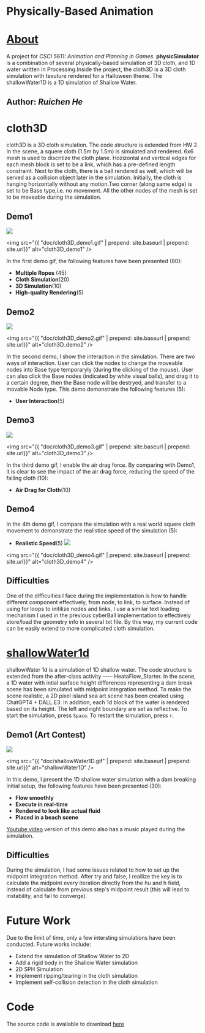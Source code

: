# Physically-Based Animation
# [About](https://ruichenhe.github.io/physicSimulator/)
A project for *CSCI 5611: Animation and Planning in Games*. **physicSimulator** is a combination of several physically-based simulation of 3D cloth, and 1D water written in Processing.Inside the project, the cloth3D is a 3D cloth simulation with texuture rendered for a Halloween theme. The shallowWater1D is a 1D simulation of Shallow Water.
## Author: *Ruichen He*

# cloth3D
cloth3D is a 3D cloth simulation. The code structure is extended from HW 2. In the scene, a squere cloth (1.5m by 1.5m) is simulated and rendered. 6x6 mesh is used to discritize the cloth plane. Hozizontal and vertical edges for each mesh block is set to be a link, which has a pre-defined length constraint. Next to the cloth, there is a ball rendered as well, which will be served as a collision object later in the simulation. Initially, the cloth is hanging horizontally without any motion.Two corner (along same edge) is set to be Base type,i.e. no movement. All the other nodes of the mesh is set to be moveable during the simulation. 
## Demo1
![](https://github.com/RuichenHe/physicSimulator/blob/main/doc/cloth3D_demo1.gif)

<img src="{{ "doc/cloth3D_demo1.gif" | prepend: site.baseurl | prepend: site.url}}" alt="cloth3D_demo1" />

In the first demo gif, the following features have been presented (80):
+ **Multiple Ropes** (45)
+ **Cloth Simulation**(20)
+ **3D Simulation**(10)
+ **High-quality Rendering**(5)
## Demo2
![](https://github.com/RuichenHe/physicSimulator/blob/main/doc/cloth3D_demo2.gif)

<img src="{{ "doc/cloth3D_demo2.gif" | prepend: site.baseurl | prepend: site.url}}" alt="cloth3D_demo2" />

In the second demo, I show the interaction in the simulation. There are two ways of interaction. User can click the nodes to change the moveable nodes into Base type temporaryly (during the clicking of the mouse). User can also click the Base nodes (indicated by white visual balls), and drag it to a certain degree, then the Base node will be destryed, and transfer to a movable Node type. This demo demonstrate the following features (5):
+ **User Interaction**(5)

## Demo3
![](https://github.com/RuichenHe/physicSimulator/blob/main/doc/cloth3D_demo3.gif)

<img src="{{ "doc/cloth3D_demo3.gif" | prepend: site.baseurl | prepend: site.url}}" alt="cloth3D_demo3" />

In the third demo gif, I enable the air drag force. By comparing with Demo1, it is clear to see the impact of the air drag force, reducing the speed of the falling cloth (10):
+ **Air Drag for Cloth**(10)
## Demo4
In the 4th demo gif, I compare the simulation with a real world squere cloth movement to demonstrate the realistice speed of the simulation (5):
+ **Realistic Speed**(5)
![](https://github.com/RuichenHe/physicSimulator/blob/main/doc/cloth3D_demo4.gif)

<img src="{{ "doc/cloth3D_demo4.gif" | prepend: site.baseurl | prepend: site.url}}" alt="cloth3D_demo4" />

## Difficulties
One of the difficulties I face during the implementation is how to handle different component effectively, from node, to link, to surface. Instead of using for loops to initilize nodes and links, I use a similar text loading mechanism I used in the previous cyberBall implementation to effectively store/load the geometry info in several txt file. By this way, my current code can be easily extend to more complicated cloth simulation. 


# [shallowWater1d](https://youtu.be/GQGvUIcUh0k)
shallowWater 1d is a simulation of 1D shallow water. The code structure is extended from the after-class activity ---- HeataFlow_Starter. In the scene, a 1D water with intial surface height differences representing a dam break scene has been simulated with midpoint integration method. To make the scene realistic, a 2D pixel island sea art scene has been created using ChatGPT4 + DALL.E3. In addition, each 1d block of the water is rendered based on its height. The left and right boundary are set as 
reflective. To start the simulation, press `Space`. To restart the simulation, press `r`. 
## Demo1 **(Art Contest)**
![](https://github.com/RuichenHe/physicSimulator/blob/main/doc/shallowWater1D.gif)

<img src="{{ "doc/shallowWater1D.gif" | prepend: site.baseurl | prepend: site.url}}" alt="shallowWater1D" />

In this demo, I present the 1D shallow water simulation with a dam breaking initial setup, the following features have been presented (30):
+ **Flow smoothly**
+ **Execute in real-time**
+ **Rendered to look like actual fluid**
+ **Placed in a beach scene**

  
[Youtube video](https://youtu.be/GQGvUIcUh0k) version of this demo also has a music played during the simulation. 

## Difficulties
During the simulation, I had some issues related to how to set up the midpoint integration method. After try and false, I reallize the key is to calculate the midpoint every iteration directly from the hu and h field, instead of calculate from previous step's midpoint result (this will lead to instability, and fail to converge).

# Future Work

Due to the limit of time, only a few intersting simulations have been conducted. Future works include:
+ Extend the simulation of Shallow Water to 2D
+ Add a rigid body in the Shallow Water simulation
+ 2D SPH Simulation
+ Implement ripping/tearing in the cloth simulation
+ Implement self-collision detection in the cloth simulation

# Code
The source code is available to download [here](https://github.com/RuichenHe/physicSimulator/)
